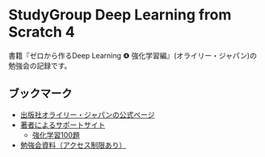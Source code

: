 # StudyGroup Deep Learning from Scratch 4

書籍『ゼロから作るDeep Learning ❹ 強化学習編』(オライリー・ジャパン)の勉強会の記録です。

## ブックマーク

- [出版社オライリー・ジャパンの公式ページ](https://www.oreilly.co.jp/books/9784873119755/)
- [著者によるサポートサイト](https://github.com/oreilly-japan/deep-learning-from-scratch-4)
  - [強化学習100題](https://koki0702.github.io/dezero-p100/)
- [勉強会資料（アクセス制限あり）](https://doshishaacjp.sharepoint.com/sites/cis28/Shared%20Documents/General/StudyGroup/2023/DLFS4)
